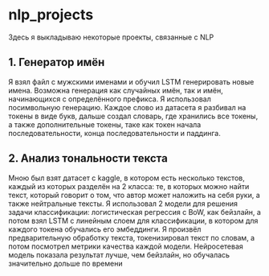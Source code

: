 # nlp_projects
Здесь я выкладываю некоторые проекты, связанные с NLP

## 1. Генератор имён

Я взял файл с мужскими именами и обучил LSTM генерировать новые имена. Возможна генерация как случайных имён, так и имён, начинающихся с определённого префикса. Я использовал посимвольную генерацию. Каждое слово из датасета я разбивал на токены в виде букв, дальше создал словарь, где хранились все токены, а также дополнительные токены, таке как токен начала последовательности, конца последовательности и паддинга. 

## 2. Анализ тональности текста

Мною был взят датасет с kaggle, в котором есть несколько текстов, каждый из которых разделён на 2 класса: те, в которых можно найти текст, который говорит о том, что автор может наложить на себя руки, а также нейтральные тексты. Я использовал 2 модели для решения задачи классификации: логистическая регрессия с BoW, как бейзлайн, а потом взял LSTM с линейным слоем для классификации, в котором для каждого токена обучались его эмбеддинги. Я произвёл предварительную обработку текста, токенизировал текст по словам, а потом посмотрел метрики качества каждой модели. Нейросетевая модель показала результат лучше, чем бейзлайн, но обучалась значительно дольше по времени
